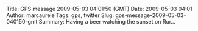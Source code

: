 Title: GPS message 2009-05-03 04:01:50 (GMT)
Date: 2009-05-03 04:01
Author: marcaurele
Tags: gps, twitter
Slug: gps-message-2009-05-03-040150-gmt
Summary: Having a beer watching the sunset on Rur...

<div id="gmap_20090502_210150" class="gmap"></div><script type="text/javascript">var gmap_20090502_210150={latitude:-22.4407,longitude:-151.376,date:"2009-05-03 04:01:50 GMT",message:"Having a beer watching the sunset on Rurutu. Tomorrow is the end of the Australes islands trip but it was so nice!"};</script><script type="text/javascript" src="http://maps.google.com/maps?file=api&v=2&key=ABQIAAAAQAIOvERX26PIpIrh8sl_gRTtWEQBmOtJcMt1yzdnv7RWxqz1XxS_KYfmkM8Ye2Ypnzn4_F4H1HTKLQ"></script><script type="text/javascript" src="/sites/shakeyourlife.com/themes/syl_1_0/js/syl_googlemaps.js"></script></div>
